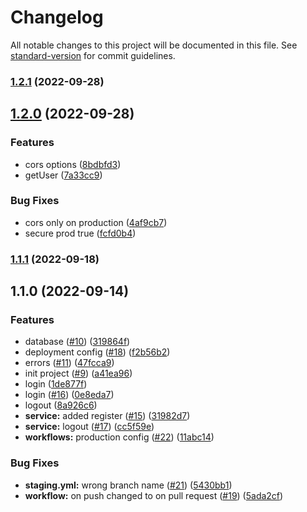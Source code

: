 # Changelog

All notable changes to this project will be documented in this file. See [standard-version](https://github.com/conventional-changelog/standard-version) for commit guidelines.

### [1.2.1](https://github.com/Brujitari/discord-clone-server/compare/v1.2.0...v1.2.1) (2022-09-28)

## [1.2.0](https://github.com/Brujitari/discord-clone-server/compare/v1.1.1...v1.2.0) (2022-09-28)


### Features

* cors options ([8bdbfd3](https://github.com/Brujitari/discord-clone-server/commit/8bdbfd3bd86b9859edc2cb15bfa66abb9585a04c))
* getUser ([7a33cc9](https://github.com/Brujitari/discord-clone-server/commit/7a33cc9222ef6be24ecd56d383031d7f5ffbd790))


### Bug Fixes

* cors only on production ([4af9cb7](https://github.com/Brujitari/discord-clone-server/commit/4af9cb7385e253eefee22231c606668e46822974))
* secure prod true ([fcfd0b4](https://github.com/Brujitari/discord-clone-server/commit/fcfd0b44ae86aa6ec13dfeadf18bbca4abd7b8b4))

### [1.1.1](https://github.com/Brujitari/discord-clone-server/compare/v1.1.0...v1.1.1) (2022-09-18)

## 1.1.0 (2022-09-14)


### Features

* database ([#10](https://github.com/Brujitari/discord-clone-server/issues/10)) ([319864f](https://github.com/Brujitari/discord-clone-server/commit/319864f111ff07e08c2d493e786c667f169f38d2))
* deployment config ([#18](https://github.com/Brujitari/discord-clone-server/issues/18)) ([f2b56b2](https://github.com/Brujitari/discord-clone-server/commit/f2b56b25d201aeff5ac2778873d4986ef63d9608))
* errors ([#11](https://github.com/Brujitari/discord-clone-server/issues/11)) ([47fcca9](https://github.com/Brujitari/discord-clone-server/commit/47fcca98fc1a15057e01a88456a38a7507a925dc))
* init project ([#9](https://github.com/Brujitari/discord-clone-server/issues/9)) ([a41ea96](https://github.com/Brujitari/discord-clone-server/commit/a41ea969346d7ce1248f0c16619ee792586b546a))
* login ([1de877f](https://github.com/Brujitari/discord-clone-server/commit/1de877f53bdedf7b5c63559a5fcbdf33179a1c44))
* login ([#16](https://github.com/Brujitari/discord-clone-server/issues/16)) ([0e8eda7](https://github.com/Brujitari/discord-clone-server/commit/0e8eda7bf49dc4fcc231ff69233640e24d2c12d1))
* logout ([8a926c6](https://github.com/Brujitari/discord-clone-server/commit/8a926c666047611f54e178275653cb1ca103f5df))
* **service:** added register ([#15](https://github.com/Brujitari/discord-clone-server/issues/15)) ([31982d7](https://github.com/Brujitari/discord-clone-server/commit/31982d7e7818a8c31740155110a57e2cf6e1ed0f))
* **service:** logout ([#17](https://github.com/Brujitari/discord-clone-server/issues/17)) ([cc5f59e](https://github.com/Brujitari/discord-clone-server/commit/cc5f59ef51d2edb62641f0028e9792c6cdd6862a))
* **workflows:** production config ([#22](https://github.com/Brujitari/discord-clone-server/issues/22)) ([11abc14](https://github.com/Brujitari/discord-clone-server/commit/11abc14e6b8c2647a9562ead79cb30c8d25bb5a7))


### Bug Fixes

* **staging.yml:** wrong branch name ([#21](https://github.com/Brujitari/discord-clone-server/issues/21)) ([5430bb1](https://github.com/Brujitari/discord-clone-server/commit/5430bb166e3c7d539b3311a574d69da0299879f8))
* **workflow:** on push changed to on pull request ([#19](https://github.com/Brujitari/discord-clone-server/issues/19)) ([5ada2cf](https://github.com/Brujitari/discord-clone-server/commit/5ada2cf28a4215eef58f6146eb4c6f6ab2a122d9))
